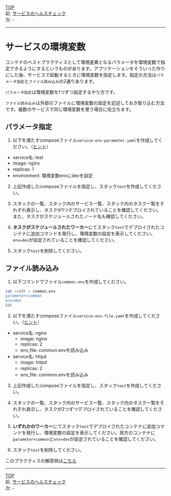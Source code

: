 [TOP](../README.md)   
前: [サービスのヘルスチェック](./swarm-service-healthcheck.md)  
次: -  

---

# サービスの環境変数

コンテナのベストプラクティスとして環境差異となるパラメータを環境変数で指定できるようにするというものがあります。アプリケーションをそういった作りにした後、サービスで起動するときに環境変数を指定します。指定の方法は`パラメータ指定`と`ファイル読み込み`の2通りあります。

`パラメータ指定`は環境変数を1つずつ設定するやり方です。

`ファイル読み込み`は外部のファイルに環境変数の設定を記述しておき取り込む方法です。複数のサービスで同じ環境変数を使う場合に役立ちます。

## パラメータ指定

1. 以下を満たすcomposeファイル`service-env-parameter.yaml`を作成してください。（[ヒント](https://docs.docker.com/compose/compose-file/compose-file-v3/#environment)）

- service名: test
- image: nginx
- replicas: 1　
- environment: 環境変数envにdevを設定

2. 上記作成したcomposeファイルを指定し、スタック`test`を作成してください。

3. スタックの一覧、スタック内のサービス一覧、スタック内のタスク一覧をそれぞれ表示し、タスクが1つデプロイされていることを確認してください。また、タスクがスケジュールされたノード名も確認してください。

4. **タスクがスケジュールされたワーカー**にてスタック`test`でデプロイされたコンテナに追加コマンドを発行し、環境変数の設定を表示してください。`env=dev`が設定されていることを確認してください。

5. スタック`test`を削除してください。

## ファイル読み込み

1. 以下コマンドでファイル`common.env`を作成してください。

``` sh
cat <<EOF > common.env
parameter=common
env=dev
EOF
```

2. 以下を満たすcomposeファイル`service-env-file.yaml`を作成してください。（[ヒント](https://docs.docker.com/compose/compose-file/compose-file-v3/#env_file)）

- service名: nginx
  - image: nginx
  - replicas: 2
  - env_file: common.envを読み込み
- service名: httpd
  - image: httpd
  - replicas: 2　
  - env_file: common.envを読み込み

3. 上記作成したcomposeファイルを指定し、スタック`test`を作成してください。

4. スタックの一覧、スタック内のサービス一覧、スタック内のタスク一覧をそれぞれ表示し、タスクが2つずつデプロイされていることを確認してください。

5. **いずれかのワーカー**にてスタック`test`でデプロイされたコンテナに追加コマンドを発行し、環境変数の設定を表示してください。両方のコンテナに`parameter=common`と`env=dev`が設定されていることを確認してください。

6. スタック`test`を削除してください。

このプラクティスの解答例は[こちら](./.ans/swarm-service-env.md)

---

[TOP](../README.md)   
前: [サービスのヘルスチェック](./swarm-service-healthcheck.md)  
次: -  
